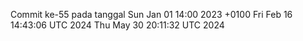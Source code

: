 Commit ke-55 pada tanggal Sun Jan 01 14:00 2023 +0100
Fri Feb 16 14:43:06 UTC 2024
Thu May 30 20:11:32 UTC 2024
